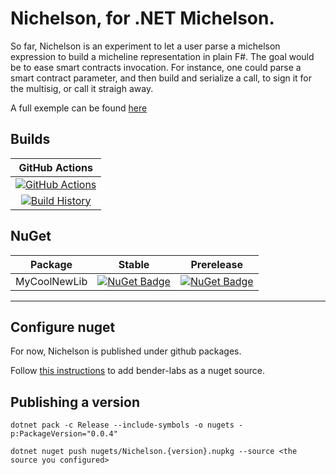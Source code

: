 # Nichelson, for .NET Michelson.

So far, Nichelson is an experiment to let a user parse a michelson expression to build a micheline representation in plain F#. 
The goal would be to ease smart contracts invocation. For instance, one could parse a smart contract parameter, and then build and serialize a call, to sign it for the multisig, or call it straigh away.

A full exemple can be found [here](Nichelson.Test/EndToEnd.Test.fs)

## Builds

GitHub Actions |
:---: |
[![GitHub Actions](https://github.com/bender-labs/nichelson/workflows/Build%20master/badge.svg)](https://github.com/bender-labs/nichelson/actions?query=branch%3Amaster) |
[![Build History](https://buildstats.info/github/chart/bender-labs/nichelson)](https://github.com/benderlabs/nichelson/actions?query=branch%3Amaster) |


## NuGet 

Package | Stable | Prerelease
--- | --- | ---
MyCoolNewLib | [![NuGet Badge](https://buildstats.info/nuget/nichelson)](https://www.nuget.org/packages/nichelson/) | [![NuGet Badge](https://buildstats.info/nuget/nichelson?includePreReleases=true)](https://www.nuget.org/packages/nichelson/)

---


## Configure nuget

For now, Nichelson is published under github packages. 

Follow [this instructions](https://docs.github.com/en/free-pro-team@latest/packages/using-github-packages-with-your-projects-ecosystem/configuring-dotnet-cli-for-use-with-github-packages#authenticating-to-github-packages) to add bender-labs as a nuget source.


## Publishing a version

`dotnet pack -c Release --include-symbols -o nugets -p:PackageVersion="0.0.4"`

`dotnet nuget push nugets/Nichelson.{version}.nupkg --source <the source you configured>`